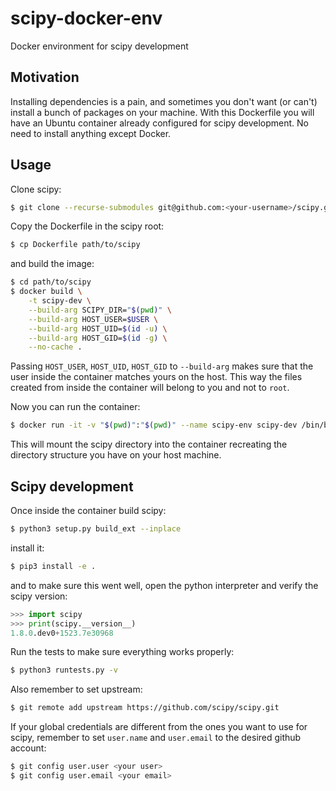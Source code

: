 # scipy-docker-env
Docker environment for scipy development

## Motivation

Installing dependencies is a pain, and sometimes you don't want (or can't) install a bunch of packages on your machine. With this Dockerfile you will have an Ubuntu container already configured for scipy development. No need to install anything except Docker.

## Usage

Clone scipy:

```bash
$ git clone --recurse-submodules git@github.com:<your-username>/scipy.git
```
Copy the Dockerfile in the scipy root:

```bash
$ cp Dockerfile path/to/scipy
```

and build the image:

```bash
$ cd path/to/scipy
$ docker build \
    -t scipy-dev \
    --build-arg SCIPY_DIR="$(pwd)" \
    --build-arg HOST_USER=$USER \
    --build-arg HOST_UID=$(id -u) \
    --build-arg HOST_GID=$(id -g) \
    --no-cache . 
```

Passing `HOST_USER`, `HOST_UID`, `HOST_GID` to `--build-arg` makes sure that the user inside the container matches yours on the host. This way the files created from inside the container will belong to you and not to `root`.

Now you can run the container:

```bash
$ docker run -it -v "$(pwd)":"$(pwd)" --name scipy-env scipy-dev /bin/bash
```

This will mount the scipy directory into the container recreating the directory structure you have on your host machine.

## Scipy development

Once inside the container build scipy:

```bash
$ python3 setup.py build_ext --inplace
```

install it:

```bash
$ pip3 install -e .
```

and to make sure this went well, open the python interpreter and verify the scipy version:

```python
>>> import scipy
>>> print(scipy.__version__)
1.8.0.dev0+1523.7e30968
```

Run the tests to make sure everything works properly:

```bash
$ python3 runtests.py -v
```

Also remember to set upstream:

```bash
$ git remote add upstream https://github.com/scipy/scipy.git
```

If your global credentials are different from the ones you want to use for scipy, remember to set `user.name` and `user.email` to the desired github account:

```bash
$ git config user.user <your user>
$ git config user.email <your email>
```




